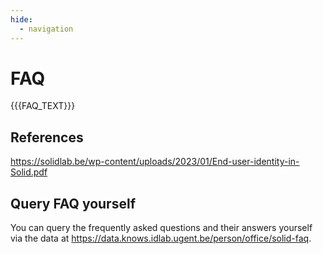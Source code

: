 ```yaml
---
hide:
  - navigation
---
```


# FAQ

{{{FAQ_TEXT}}}

## References

<https://solidlab.be/wp-content/uploads/2023/01/End-user-identity-in-Solid.pdf>

## Query FAQ yourself

You can query the frequently asked questions and their answers yourself via the data at
<https://data.knows.idlab.ugent.be/person/office/solid-faq>.

